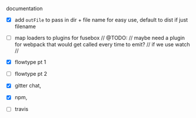 documentation
- [x] add `outFile` to pass in dir + file name for easy use, default to dist if just filename
- [ ] map loaders to plugins for fusebox
// @TODO:
// maybe need a plugin for webpack that would get called every time to emit?
// if we use watch
//

- [x] flowtype pt 1
- [ ] flowtype pt 2

- [x] gitter chat,
- [x] npm,
- [ ] travis
